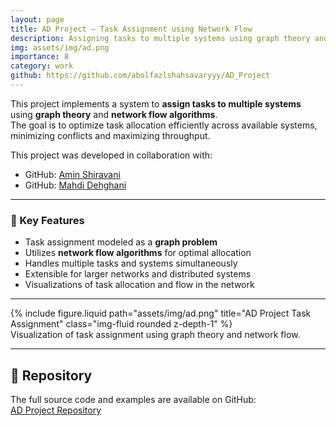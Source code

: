 ```yaml
---
layout: page
title: AD Project — Task Assignment using Network Flow
description: Assigning tasks to multiple systems using graph theory and network flow algorithms
img: assets/img/ad.png
importance: 8
category: work
github: https://github.com/abolfazlshahsavaryyy/AD_Project
---
```


This project implements a system to **assign tasks to multiple systems** using **graph theory** and **network flow algorithms**.  
The goal is to optimize task allocation efficiently across available systems, minimizing conflicts and maximizing throughput.  

This project was developed in collaboration with:  
- GitHub: [Amin Shiravani](https://github.com/AminShiravani)  
- GitHub: [Mahdi Dehghani](https://github.com/PMahdiDehghaniP)  

---

### 🔹 Key Features
- Task assignment modeled as a **graph problem**  
- Utilizes **network flow algorithms** for optimal allocation  
- Handles multiple tasks and systems simultaneously  
- Extensible for larger networks and distributed systems  
- Visualizations of task allocation and flow in the network  

---

<div class="row justify-content-sm-center">
  <div class="col-sm-10 mt-3 mt-md-0">
    {% include figure.liquid path="assets/img/ad.png" title="AD Project Task Assignment" class="img-fluid rounded z-depth-1" %}
  </div>
</div>
<div class="caption">
  Visualization of task assignment using graph theory and network flow.
</div>

---

## 📂 Repository
The full source code and examples are available on GitHub:  
[AD Project Repository](https://github.com/abolfazlshahsavaryyy/AD_Project)
